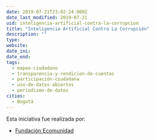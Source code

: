 ```yaml
---
date: 2019-07-21T23:02:24.000Z
date_last_modified: 2019-07-21
uid: inteligencia-artificial-contra-la-corrupcion
title: "Inteligencia Artificial Contra La Corrupción"
description: ""
type: 
website: 
date_ini: 
date_end: 
tags:
  - mapeo-ciudadano
  - transparencia-y-rendicion-de-cuentas
  - participación-ciudadana
  - uso-de-datos-abiertos
  - periodismo-de-datos
cities: 
  - Bogotá
---
```


Esta iniciativa fue realizada por:

- [Fundación Ecomunidad](/organizaciones/fundacion-ecomunidad)
